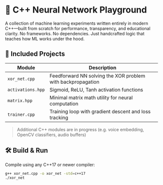 # 🧠 C++ Neural Network Playground

A collection of machine learning experiments written entirely in modern C++—built from scratch for performance, transparency, and educational clarity. No frameworks. No dependencies. Just handcrafted logic that teaches how ML works under the hood.

## 🚀 Included Projects

| Module            | Description                                                     |
|-------------------|-----------------------------------------------------------------|
| `xor_net.cpp`     | Feedforward NN solving the XOR problem with backpropagation     |
| `activations.hpp` | Sigmoid, ReLU, Tanh activation functions                        |
| `matrix.hpp`      | Minimal matrix math utility for neural computation              |
| `trainer.cpp`     | Training loop with gradient descent and loss tracking           |

> Additional C++ modules are in progress (e.g. voice embedding, OpenCV classifiers, audio buffers)

## 🛠️ Build & Run

Compile using any C++17 or newer compiler:

```bash
g++ xor_net.cpp -o xor_net -std=c++17
./xor_net
